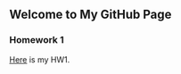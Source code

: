 ## Welcome to My GitHub Page


### Homework 1
[Here](https://github.com/BU-IE-360/spring22-cemsolatay/blob/gh-pages/homeworks/HW1.html) is my HW1.